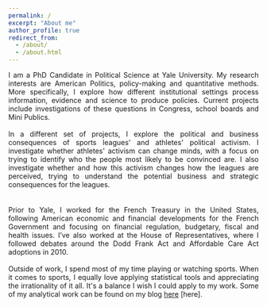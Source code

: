```yaml
---
permalink: /
excerpt: "About me"
author_profile: true
redirect_from: 
  - /about/
  - /about.html
---
```


<div style="text-align: justify">  

I am a PhD Candidate in Political Science at Yale University. My research interests are American Politics, policy-making and quantitative methods. More specifically, I explore how different institutional settings process information, evidence and science to produce policies. Current projects include investigations of these questions in Congress, school boards and Mini Publics. 
<br>
<br>
In a different set of projects, I explore the political and business consequences of sports leagues' and athletes' political activism. I investigate whether athletes' activism can change minds, with a focus on trying to identify who the people most likely to be convinced are. I also investigate whether and how this activism changes how the leagues are perceived, trying to understand the potential business and strategic consequences for the leagues.  
<br>
<br>
Prior to Yale, I worked for the French Treasury in the United States, following American economic and financial developments for the French Government and focusing on financial regulation, budgetary, fiscal and health issues. I’ve also worked at the House of Representatives, where I followed debates around the Dodd Frank Act and Affordable Care Act adoptions in 2010.
<br>
<br>
Outside of work, I spend most of my time playing or watching sports. When it comes to sports, I equally love applying statistical tools and appreciating the irrationality of it all. It's a balance I wish I could apply to my work. Some of my analytical work can be found on my blog <a href="https://angeledelevoye.wixsite.com/sips">here</a> [here].

</div>


